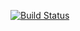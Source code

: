 [![Build Status](https://travis-ci.org/hsktheone/Project110.svg?branch=master)](https://travis-ci.org/hsktheone/Project110)
